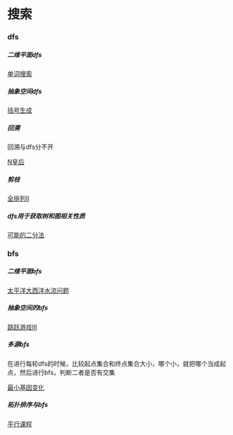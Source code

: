# 搜索


### dfs

##### 二维平面dfs

[单词搜索](./code/单词搜索.java)

##### 抽象空间dfs

[括号生成](./code/括号生成.java)

##### 回溯

回溯与dfs分不开

[N皇后](./code/N皇后.java)

##### 剪枝

[全排列II](./code/全排列II.java)

##### dfs用于获取树和图相关性质

[可能的二分法](./code/可能的二分法.java)


### bfs

##### 二维平面bfs

[太平洋大西洋水流问题](./code/太平洋大西洋水流问题.java)

##### 抽象空间的bfs

[跳跃游戏III](./code/跳跃游戏III.java)

##### 多源bfs

在进行每轮dfs的时候，比较起点集合和终点集合大小，哪个小，就把哪个当成起点，然后进行bfs，判断二者是否有交集

[最小基因变化](./code/最小基因变化.java)

##### 拓扑排序与bfs

[平行课程](./code/平行课程.java)




































